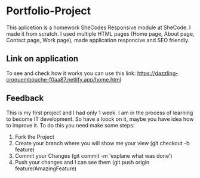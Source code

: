 # Portfolio-Project
This aplicetion is a homework SheCodes Responsive module at SheCode. 
I made it from scratch. I used multiple HTML pages (Home page, About page, Contact page, Work page), made application responcive and SEO friendly.

## Link on application
 To see and check how it works you can use this link: https://dazzling-croquembouche-f0aa87.netlify.app/home.html

## Feedback
This is my first project and I had only 1 week. I am in the process of learning to become IT development. So have a loock on it, maybe you have idea how to improve it. To do this you need make some steps:
1. Fork the Project
2. Create your branch where you will show me your view (git checkout -b feature)
3. Commit your Changes (git commit -m 'explane what was done')
4. Push your changes and I can see them (git push origin feature/AmazingFeature)

